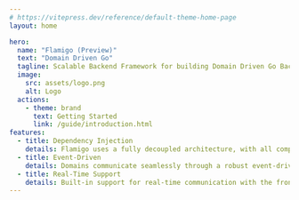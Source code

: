 ```yaml
---
# https://vitepress.dev/reference/default-theme-home-page
layout: home

hero:
  name: "Flamigo (Preview)"
  text: "Domain Driven Go"
  tagline: Scalable Backend Framework for building Domain Driven Go Backends
  image:
    src: assets/logo.png
    alt: Logo
  actions:
    - theme: brand
      text: Getting Started
      link: /guide/introduction.html
features:
  - title: Dependency Injection
    details: Flamigo uses a fully decoupled architecture, with all components provided via dependency injection.
  - title: Event-Driven
    details: Domains communicate seamlessly through a robust event-driven system.
  - title: Real-Time Support
    details: Built-in support for real-time communication with the frontend.
---
```


